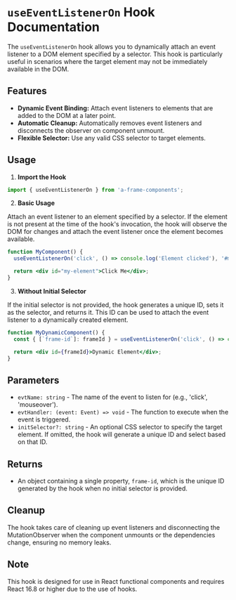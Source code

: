 # `useEventListenerOn` Hook Documentation

The `useEventListenerOn` hook allows you to dynamically attach an event listener to a DOM element specified by a selector. This hook is particularly useful in scenarios where the target element may not be immediately available in the DOM.

## Features

- **Dynamic Event Binding:** Attach event listeners to elements that are added to the DOM at a later point.
- **Automatic Cleanup:** Automatically removes event listeners and disconnects the observer on component unmount.
- **Flexible Selector:** Use any valid CSS selector to target elements.

## Usage

1. **Import the Hook**

```jsx
import { useEventListenerOn } from 'a-frame-components';
```

2. **Basic Usage**

Attach an event listener to an element specified by a selector. If the element is not present at the time of the hook's invocation, the hook will observe the DOM for changes and attach the event listener once the element becomes available.

```jsx
function MyComponent() {
  useEventListenerOn('click', () => console.log('Element clicked'), '#my-element');

  return <div id="my-element">Click Me</div>;
}
```

3. **Without Initial Selector**

If the initial selector is not provided, the hook generates a unique ID, sets it as the selector, and returns it. This ID can be used to attach the event listener to a dynamically created element.

```jsx
function MyDynamicComponent() {
  const { [`frame-id`]: frameId } = useEventListenerOn('click', () => console.log('Dynamically created element clicked'));

  return <div id={frameId}>Dynamic Element</div>;
}
```

## Parameters

- `evtName: string` - The name of the event to listen for (e.g., 'click', 'mouseover').
- `evtHandler: (event: Event) => void` - The function to execute when the event is triggered.
- `initSelector?: string` - An optional CSS selector to specify the target element. If omitted, the hook will generate a unique ID and select based on that ID.

## Returns

- An object containing a single property, `frame-id`, which is the unique ID generated by the hook when no initial selector is provided.

## Cleanup

The hook takes care of cleaning up event listeners and disconnecting the MutationObserver when the component unmounts or the dependencies change, ensuring no memory leaks.

## Note

This hook is designed for use in React functional components and requires React 16.8 or higher due to the use of hooks.
